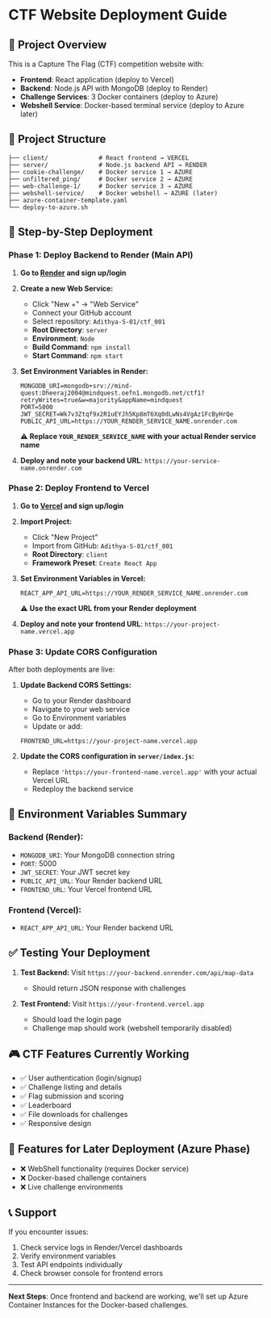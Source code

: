 # CTF Website Deployment Guide

## 🎯 Project Overview
This is a Capture The Flag (CTF) competition website with:
- **Frontend**: React application (deploy to Vercel)
- **Backend**: Node.js API with MongoDB (deploy to Render) 
- **Challenge Services**: 3 Docker containers (deploy to Azure)
- **Webshell Service**: Docker-based terminal service (deploy to Azure later)

## 📁 Project Structure
```
├── client/              # React frontend → VERCEL
├── server/              # Node.js backend API → RENDER
├── cookie-challenge/    # Docker service 1 → AZURE
├── unfiltered_ping/     # Docker service 2 → AZURE
├── web-challenge-1/     # Docker service 3 → AZURE
├── webshell-service/    # Docker webshell → AZURE (later)
├── azure-container-template.yaml
└── deploy-to-azure.sh
```

## 🚀 Step-by-Step Deployment

### Phase 1: Deploy Backend to Render (Main API)

1. **Go to [Render](https://render.com) and sign up/login**

2. **Create a new Web Service:**
   - Click "New +" → "Web Service"
   - Connect your GitHub account
   - Select repository: `Adithya-S-01/ctf_001`
   - **Root Directory**: `server`
   - **Environment**: `Node`
   - **Build Command**: `npm install`
   - **Start Command**: `npm start`

3. **Set Environment Variables in Render:**
   ```
   MONGODB_URI=mongodb+srv://mind-quest:Dheeraj2004@mindquest.oefn1.mongodb.net/ctf1?retryWrites=true&w=majority&appName=mindquest
   PORT=5000
   JWT_SECRET=Wk7v3Ztqf9x2R1uEYJh5Kp8mT6Xq0dLwNs4VgAz1FcByHrQe
   PUBLIC_API_URL=https://YOUR_RENDER_SERVICE_NAME.onrender.com
   ```
   
   ⚠️ **Replace `YOUR_RENDER_SERVICE_NAME` with your actual Render service name**

4. **Deploy and note your backend URL**: `https://your-service-name.onrender.com`

### Phase 2: Deploy Frontend to Vercel

1. **Go to [Vercel](https://vercel.com) and sign up/login**

2. **Import Project:**
   - Click "New Project"
   - Import from GitHub: `Adithya-S-01/ctf_001`
   - **Root Directory**: `client`
   - **Framework Preset**: `Create React App`

3. **Set Environment Variables in Vercel:**
   ```
   REACT_APP_API_URL=https://YOUR_RENDER_SERVICE_NAME.onrender.com
   ```
   
   ⚠️ **Use the exact URL from your Render deployment**

4. **Deploy and note your frontend URL**: `https://your-project-name.vercel.app`

### Phase 3: Update CORS Configuration

After both deployments are live:

1. **Update Backend CORS Settings:**
   - Go to your Render dashboard
   - Navigate to your web service
   - Go to Environment variables
   - Update or add:
   ```
   FRONTEND_URL=https://your-project-name.vercel.app
   ```

2. **Update the CORS configuration in `server/index.js`:**
   - Replace `'https://your-frontend-name.vercel.app'` with your actual Vercel URL
   - Redeploy the backend service

## 🔧 Environment Variables Summary

### Backend (Render):
- `MONGODB_URI`: Your MongoDB connection string
- `PORT`: 5000
- `JWT_SECRET`: Your JWT secret key
- `PUBLIC_API_URL`: Your Render backend URL
- `FRONTEND_URL`: Your Vercel frontend URL

### Frontend (Vercel):
- `REACT_APP_API_URL`: Your Render backend URL

## ✅ Testing Your Deployment

1. **Test Backend:** Visit `https://your-backend.onrender.com/api/map-data`
   - Should return JSON response with challenges

2. **Test Frontend:** Visit `https://your-frontend.vercel.app`
   - Should load the login page
   - Challenge map should work (webshell temporarily disabled)

## 🎮 CTF Features Currently Working

- ✅ User authentication (login/signup)
- ✅ Challenge listing and details
- ✅ Flag submission and scoring
- ✅ Leaderboard
- ✅ File downloads for challenges
- ✅ Responsive design

## 🚫 Features for Later Deployment (Azure Phase)

- ❌ WebShell functionality (requires Docker service)
- ❌ Docker-based challenge containers
- ❌ Live challenge environments

## 📞 Support

If you encounter issues:
1. Check service logs in Render/Vercel dashboards
2. Verify environment variables
3. Test API endpoints individually
4. Check browser console for frontend errors

---

**Next Steps**: Once frontend and backend are working, we'll set up Azure Container Instances for the Docker-based challenges.